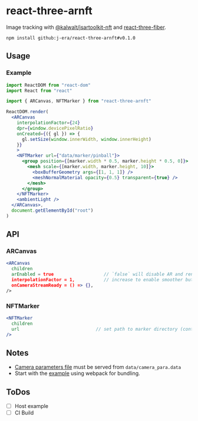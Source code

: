 # react-three-arnft

Image tracking with [@kalwalt/jsartoolkit-nft](https://github.com/webarkit/jsartoolkitNFT) and [react-three-fiber](https://github.com/pmndrs/react-three-fiber).


```
npm install github:j-era/react-three-arnft#v0.1.0
```

## Usage

### Example
```jsx
import ReactDOM from "react-dom"
import React from "react"

import { ARCanvas, NFTMarker } from "react-three-arnft"

ReactDOM.render(
  <ARCanvas
    interpolationFactor={24}
    dpr={window.devicePixelRatio}
    onCreated={({ gl }) => {
      gl.setSize(window.innerWidth, window.innerHeight)
    }}
    >
    <NFTMarker url={"data/marker/pinball"}>
      <group position={[marker.width * 0.5, marker.height * 0.5, 0]}>
        <mesh scale={[marker.width, marker.height, 10]}>
          <boxBufferGeometry args={[1, 1, 1]} />
          <meshNormalMaterial opacity={0.5} transparent={true} />
        </mesh>
      </group>
    </NFTMarker>
    <ambientLight />
  </ARCanvas>,
  document.getElementById("root")
)

```

## API

### ARCanvas

```jsx
<ARCanvas
  children                                       
  arEnabled = true                   // `false` will disable AR and render children into regular r3f <Canvas />
  interpolationFactor = 1,           // increase to enable smoother but slower tracking
  onCameraStreamReady = () => {},
/>
```

### NFTMarker

```jsx
<NFTMarker
  children
  url                             // set path to marker directory (contaiing: *.fset, *.fset3 and *.iset)
/>
```

## Notes
- [Camera parameters file](./example/data/camera_para.dat) must be served from `data/camera_para.data`
- Start with the [example](./example) using webpack for bundling.

## ToDos
- [ ] Host example
- [ ] CI Build